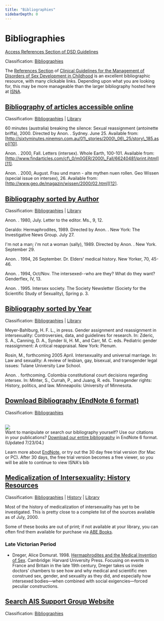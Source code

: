 ```yaml
---
title: "Bibliographies"
sidebarDepth: 0
---
```


# Bibliographies

[Access References Section of DSD Guidelines][2]

Classification: [Bibliographies][3]

The [References Section][4] of [Clinical Guidelines for the Management of Disorders of Sex Development in Childhood][5] is an excellent bibliographic resource, with many clickable links. Depending upon what you are looking for, this may be more manageable than the larger bibliography hosted here at [ISNA][6].

[Bibliography of articles accessible online][7]
-----------------------------------------------

Classification: [Bibliographies][8] | [Library][9]

60 minutes (australia) breaking the silence: Sexual reassignment (antoinette briffa), 2000. Directed by Anon. . Sydney. June 25. Available from: [http://sixtyminutes.ninemsn.com.au/01\_stories/2000\_06\_25/story\_185.asp][10].

Anon. . 2000, Fall. Letters (intersex). Whole Earth, 100-101. Available from: [http://www.findarticles.com/cf\_0/m0GER/2000\_Fall/66240481/print.jhtml][11].

Anon. . 2000, August. Frau und mann - alte mythen nuen rollen. Geo Wissen (special issue on intersex), 26. Available from: [http://www.geo.de/magazin/wissen/2000/02.html][12].

[Bibliography sorted by Author][13]
-----------------------------------

Classification: [Bibliographies][14] | [Library][15]

Anon. . 1980, July. Letter to the editor. Ms., 9, 12.

Geraldo: Hermaphrodites, 1989. Directed by Anon. . New York: The Investigative News Group. July 27.

I'm not a man; i'm not a woman (sally), 1989. Directed by Anon. . New York. September 29.

Anon. . 1994, 26 September. Dr. Elders’ medical history. New Yorker, 70, 45-46.

Anon. . 1994, Oct/Nov. The intersexed--who are they? What do they want? Genderflex, IV, 13.

Anon. . 1995. Intersex society. The Society Newsletter (Society for the Scientific Study of Sexuality), Spring p. 3.

[Bibliography sorted by Year][16]
---------------------------------

Classification: [Bibliographies][17] | [Library][18]

Meyer-Bahlburg, H. F. L., in press. Gender assignment and reassignment in intersexuality: Controversies, data, and guidelines for research. In: Zderic, S. A., Canning, D. A., Synder Iii, H. M., and Carr, M. C. eds. Pediatric gender reassignment: A critical reappraisal. New York: Plenum.

Rosin, M., forthcoming 2005 April. Intersexuality and universal marriage. In: Law and sexuality: A review of lesbian, gay, bisexual, and transgender legal issues: Tulane University Law School.

Anon. . forthcoming. Colombia constitutional court decisions regarding intersex. In: Minter, S., Currah, P., and Juang, R. eds. Transgender rights: History, politics, and law. Minneapolis: University of Minnesota.

[Download Bibliography (EndNote 6 format)][19]
----------------------------------------------

Classification: [Bibliographies][20]

[  
![](/img/books/endnote.gif)][21]  
Want to manipulate or search our bibliography yourself? Use our citations  
in your publications? [Download our entire bibliography][22] in EndNote 6 format. (Updated 7/23/04.)

Learn more about [EndNote][23], or try out the 30 day free trial version (for Mac or PC). After 30 days, the free trial version becomes a free viewer, so you will be able to continue to view ISNA's bib

[Medicalization of Intersexuality: History Resources][24]
---------------------------------------------------------

Classification: [Bibliographies][25] | [History][26] | [Library][27]

Most of the history of medicalization of intersexuality has yet to be investigated. This is pretty close to a complete list of the sources available as of July, 2000.

Some of these books are out of print; if not available at your library, you can often find them available for purchase via [ABE Books][28].

### Late Victorian Period

*   Dreger, Alice Domurat. 1998. [Hermaphrodites and the Medical Invention of Sex][29]. Cambridge: Harvard University Press. Focusing on events in France and Britain in the late 19th century, Dreger takes us inside doctors’ chambers to see how and why medical and scientific men construed sex, gender, and sexuality as they did, and especially how intersexed bodies—when combined with social exigencies—forced peculiar constructions.

[Search AIS Support Group Website][30]
--------------------------------------

Classification: [Bibliographies][31]


[1]: /taxonomy/term/7
[2]: /node/1137
[3]: /bibliographies
[4]: http://www.dsdguidelines.org/htdocs/clinical/references.html
[5]: http://www.dsdguidelines.org
[6]: http://www.isna.org/bibliographies
[7]: /bibliographies/with_urls
[8]: /bibliographies
[9]: /taxonomy/term/7
[10]: http://sixtyminutes.ninemsn.com.au/01_stories/2000_06_25/story_185.asp
[11]: http://www.findarticles.com/cf_0/m0GER/2000_Fall/66240481/print.jhtml
[12]: http://www.geo.de/magazin/wissen/2000/02.html
[13]: /bibliographies/author
[14]: /bibliographies
[15]: /taxonomy/term/7
[16]: /bibliographies/year
[17]: /bibliographies
[18]: /taxonomy/term/7
[19]: /node/626
[20]: /bibliographies
[21]: http://www.endnote.com/
[22]: /library/ISNA_bibliography.enl.zip
[23]: http://www.endnote.com/
[24]: /library/earlyhistory
[25]: /bibliographies
[26]: /library/history
[27]: /taxonomy/term/7
[28]: http://www.abebooks.com/
[29]: /books/medicalinvention
[30]: /node/652
[31]: /bibliographies
